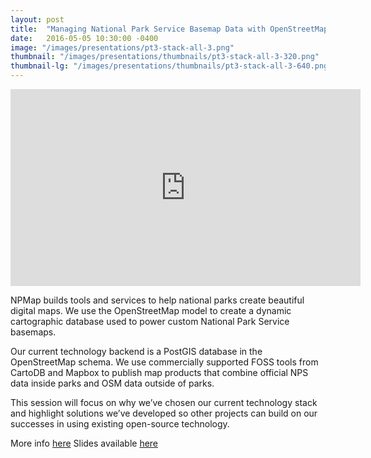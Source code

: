 ```yaml
---
layout: post
title:  "Managing National Park Service Basemap Data with OpenStreetMap Tools"
date:   2016-05-05 10:30:00 -0400
image: "/images/presentations/pt3-stack-all-3.png"
thumbnail: "/images/presentations/thumbnails/pt3-stack-all-3-320.png"
thumbnail-lg: "/images/presentations/thumbnails/pt3-stack-all-3-640.png"
---
```


<iframe width="560" height="315" src="https://www.youtube.com/embed/mWqo_ESzlig" frameborder="0" allowfullscreen></iframe>

NPMap builds tools and services to help national parks create beautiful digital maps. We use the OpenStreetMap model to create a dynamic cartographic database used to power custom National Park Service basemaps.

Our current technology backend is a PostGIS database in the OpenStreetMap schema. We use commercially supported FOSS tools from CartoDB and Mapbox to publish map products that combine official NPS data inside parks and OSM data outside of parks.

This session will focus on why we’ve chosen our current technology stack and highlight solutions we’ve developed so other projects can build on our successes in using existing open-source technology.

More info [here](https://2016.foss4g-na.org/session/managing-national-park-service-basemap-data-openstreetmap-tools)
Slides available [here](/slides/foss4gna-2016/)
